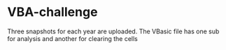 # VBA-challenge

Three snapshots for each year are uploaded.
The VBasic file has one sub for analysis and another for clearing the cells

